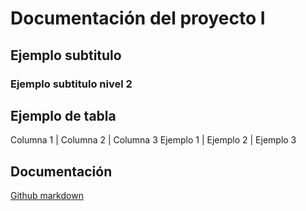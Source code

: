 # Documentación del proyecto I

## Ejemplo subtitulo

### Ejemplo subtitulo nivel 2

## Ejemplo de tabla

Columna 1 | Columna 2 | Columna 3
Ejemplo 1 | Ejemplo 2 | Ejemplo 3

## Documentación

[Github markdown](https://docs.github.com/es/get-started/writing-on-github/getting-started-with-writing-and-formatting-on-github/basic-writing-and-formatting-syntax)
